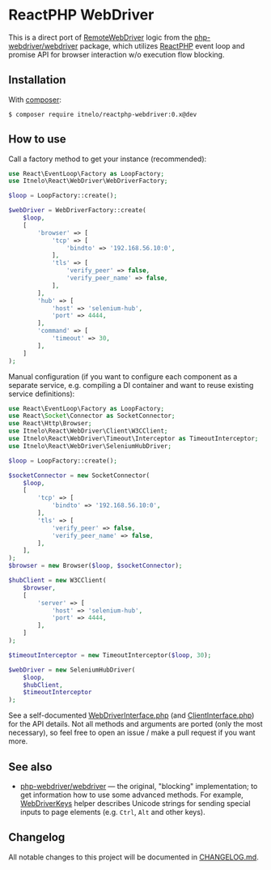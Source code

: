 
# ReactPHP WebDriver

This is a direct port of [RemoteWebDriver](https://github.com/php-webdriver/php-webdriver/blob/1.8.3/lib/Remote/RemoteWebDriver.php)
logic from the [php-webdriver/webdriver](https://github.com/php-webdriver/php-webdriver) package, which utilizes [ReactPHP](https://github.com/reactphp/reactphp)
event loop and promise API for browser interaction w/o execution flow blocking.

## Installation

With [composer](https://getcomposer.org/download):

```
$ composer require itnelo/reactphp-webdriver:0.x@dev
```

## How to use

Call a factory method to get your instance (recommended):

```php
use React\EventLoop\Factory as LoopFactory;
use Itnelo\React\WebDriver\WebDriverFactory;

$loop = LoopFactory::create();

$webDriver = WebDriverFactory::create(
    $loop,
    [
        'browser' => [
            'tcp' => [
                'bindto' => '192.168.56.10:0',
            ],
            'tls' => [
                'verify_peer' => false,
                'verify_peer_name' => false,
            ],
        ],
        'hub' => [
            'host' => 'selenium-hub',
            'port' => 4444,
        ],
        'command' => [
            'timeout' => 30,
        ],
    ]
);
```

Manual configuration (if you want to configure each component as a separate service, e.g. compiling a DI container
and want to reuse existing service definitions):

```php
use React\EventLoop\Factory as LoopFactory;
use React\Socket\Connector as SocketConnector;
use React\Http\Browser;
use Itnelo\React\WebDriver\Client\W3CClient;
use Itnelo\React\WebDriver\Timeout\Interceptor as TimeoutInterceptor;
use Itnelo\React\WebDriver\SeleniumHubDriver;

$loop = LoopFactory::create();

$socketConnector = new SocketConnector(
    $loop,
    [
        'tcp' => [
            'bindto' => '192.168.56.10:0',
        ],
        'tls' => [
            'verify_peer' => false,
            'verify_peer_name' => false,
        ],
    ],
);
$browser = new Browser($loop, $socketConnector);

$hubClient = new W3CClient(
    $browser,
    [
        'server' => [
            'host' => 'selenium-hub',
            'port' => 4444,
        ],
    ]
);

$timeoutInterceptor = new TimeoutInterceptor($loop, 30);

$webDriver = new SeleniumHubDriver(
    $loop,
    $hubClient,
    $timeoutInterceptor
);
```

See a self-documented [WebDriverInterface.php](src/WebDriverInterface.php) (and [ClientInterface.php](src/ClientInterface.php))
for the API details. Not all methods and arguments are ported (only the most necessary), so feel free to open
an issue / make a pull request if you want more.

## See also

- [php-webdriver/webdriver](https://github.com/php-webdriver/php-webdriver) — the original, "blocking" implementation;
to get information how to use some advanced methods. For example, [WebDriverKeys](https://github.com/php-webdriver/php-webdriver/blob/main/lib/WebDriverKeys.php#L10)
helper describes Unicode strings for sending special inputs to page elements (e.g. `Ctrl`, `Alt` and other keys).

## Changelog

All notable changes to this project will be documented in [CHANGELOG.md](CHANGELOG.md).